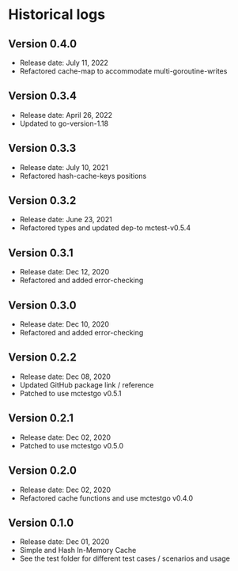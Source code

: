 # Historical logs

## Version 0.4.0
- Release date: July 11, 2022
- Refactored cache-map to accommodate multi-goroutine-writes

## Version 0.3.4
- Release date: April 26, 2022
- Updated to go-version-1.18

## Version 0.3.3
- Release date: July 10, 2021
- Refactored hash-cache-keys positions

## Version 0.3.2
- Release date: June 23, 2021
- Refactored types and updated dep-to mctest-v0.5.4

## Version 0.3.1
- Release date: Dec 12, 2020
- Refactored and added error-checking

## Version 0.3.0
- Release date: Dec 10, 2020
- Refactored and added error-checking

## Version 0.2.2
- Release date: Dec 08, 2020
- Updated GitHub package link / reference
- Patched to use mctestgo v0.5.1

## Version 0.2.1
- Release date: Dec 02, 2020
- Patched to use mctestgo v0.5.0

## Version 0.2.0
- Release date: Dec 02, 2020
- Refactored cache functions and use mctestgo v0.4.0

## Version 0.1.0
- Release date: Dec 01, 2020
- Simple and Hash In-Memory Cache
- See the test folder for different test cases / scenarios and usage